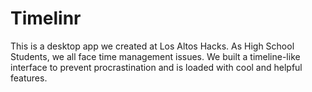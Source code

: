 # Timelinr

This is a desktop app we created at Los Altos Hacks. As High School Students, we all face time management issues. We built a timeline-like interface to prevent procrastination and is loaded with cool and helpful features. 
